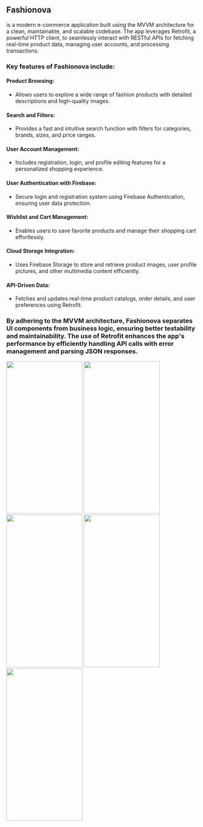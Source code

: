 ## Fashionova 
is a modern e-commerce application built using the MVVM architecture for a clean, maintainable, and scalable codebase. The app leverages Retrofit, a powerful HTTP client, to seamlessly interact with RESTful APIs for fetching real-time product data, managing user accounts, and processing transactions.

### Key features of Fashionova include:

#### Product Browsing:
- Allows users to explore a wide range of fashion products with detailed descriptions and high-quality images.
#### Search and Filters:
- Provides a fast and intuitive search function with filters for categories, brands, sizes, and price ranges.
#### User Account Management:
- Includes registration, login, and profile editing features for a personalized shopping experience.
#### User Authentication with Firebase:
- Secure login and registration system using Firebase Authentication, ensuring user data protection.
#### Wishlist and Cart Management:
- Enables users to save favorite products and manage their shopping cart effortlessly.
#### Cloud Storage Integration:
- Uses Firebase Storage to store and retrieve product images, user profile pictures, and other multimedia content efficiently.
#### API-Driven Data:
- Fetches and updates real-time product catalogs, order details, and user preferences using Retrofit.

### By adhering to the MVVM architecture, Fashionova separates UI components from business logic, ensuring better testability and maintainability. The use of Retrofit enhances the app's performance by efficiently handling API calls with error management and parsing JSON responses.

<img src="https://github.com/user-attachments/assets/856575dc-a436-46af-9ac8-a5c7a698d19a" width="200" height="400">
<img src="https://github.com/user-attachments/assets/c6846b83-99fe-41a5-ac7b-e2fb86f0038f" width="200" height="400">
<img src="https://github.com/user-attachments/assets/55599eb7-6a91-4123-9fd0-78c7d7a285ec" width="200" height="400">
<img src="https://github.com/user-attachments/assets/58fbd1e6-73f2-4949-af9c-b70862abd849" width="200" height="400">
<img src="https://github.com/user-attachments/assets/f88522e6-74bd-45d1-8d0c-c9d1117a547e" width="200" height="400">
